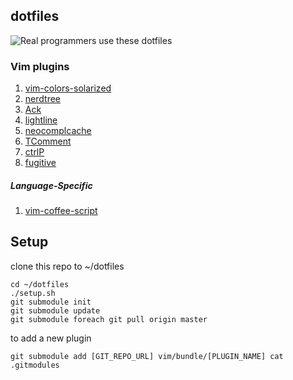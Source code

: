 ## dotfiles

![Real programmers use these dotfiles](http://imgs.xkcd.com/comics/real_programmers.png)

### Vim plugins


1. [vim-colors-solarized](https://github.com/altercation/vim-colors-solarized)
2. [nerdtree](https://github.com/scrooloose/nerdtree)
3. [Ack](https://github.com/mileszs/ack.vim)
4. [lightline](https://github.com/itchyny/lightline.vim)
5. [neocomplcache](https://github.com/Shougo/neocomplcache.vim)
6. [TComment](https://github.com/tomtom/tcomment_vim)
7. [ctrlP](https://github.com/kien/ctrlp.vim)
8. [fugitive](https://github.com/tpope/vim-fugitive)

##### Language-Specific

1. [vim-coffee-script](https://github.com/kchmck/vim-coffee-script.git)

## Setup

clone this repo to ~/dotfiles

    cd ~/dotfiles
    ./setup.sh
    git submodule init
    git submodule update
    git submodule foreach git pull origin master

to add a new plugin
    
    git submodule add [GIT_REPO_URL] vim/bundle/[PLUGIN_NAME] cat .gitmodules
